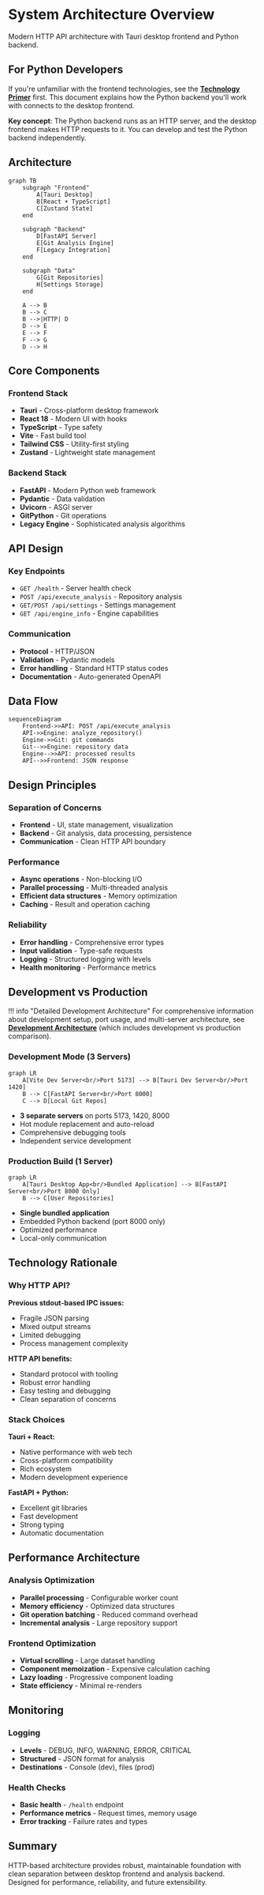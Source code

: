 # System Architecture Overview

Modern HTTP API architecture with Tauri desktop frontend and Python backend.

## For Python Developers

If you're unfamiliar with the frontend technologies, see the **[Technology Primer](../technology-primer.md)** first. This document explains how the Python backend you'll work with connects to the desktop frontend.

**Key concept**: The Python backend runs as an HTTP server, and the desktop frontend makes HTTP requests to it. You can develop and test the Python backend independently.

## Architecture

```mermaid
graph TB
    subgraph "Frontend"
        A[Tauri Desktop]
        B[React + TypeScript]
        C[Zustand State]
    end

    subgraph "Backend"
        D[FastAPI Server]
        E[Git Analysis Engine]
        F[Legacy Integration]
    end

    subgraph "Data"
        G[Git Repositories]
        H[Settings Storage]
    end

    A --> B
    B --> C
    B -->|HTTP| D
    D --> E
    E --> F
    F --> G
    D --> H
```

## Core Components

### Frontend Stack

-   **Tauri** - Cross-platform desktop framework
-   **React 18** - Modern UI with hooks
-   **TypeScript** - Type safety
-   **Vite** - Fast build tool
-   **Tailwind CSS** - Utility-first styling
-   **Zustand** - Lightweight state management

### Backend Stack

-   **FastAPI** - Modern Python web framework
-   **Pydantic** - Data validation
-   **Uvicorn** - ASGI server
-   **GitPython** - Git operations
-   **Legacy Engine** - Sophisticated analysis algorithms

## API Design

### Key Endpoints

-   `GET /health` - Server health check
-   `POST /api/execute_analysis` - Repository analysis
-   `GET/POST /api/settings` - Settings management
-   `GET /api/engine_info` - Engine capabilities

### Communication

-   **Protocol** - HTTP/JSON
-   **Validation** - Pydantic models
-   **Error handling** - Standard HTTP status codes
-   **Documentation** - Auto-generated OpenAPI

## Data Flow

```mermaid
sequenceDiagram
    Frontend->>API: POST /api/execute_analysis
    API->>Engine: analyze_repository()
    Engine->>Git: git commands
    Git-->>Engine: repository data
    Engine-->>API: processed results
    API-->>Frontend: JSON response
```

## Design Principles

### Separation of Concerns

-   **Frontend** - UI, state management, visualization
-   **Backend** - Git analysis, data processing, persistence
-   **Communication** - Clean HTTP API boundary

### Performance

-   **Async operations** - Non-blocking I/O
-   **Parallel processing** - Multi-threaded analysis
-   **Efficient data structures** - Memory optimization
-   **Caching** - Result and operation caching

### Reliability

-   **Error handling** - Comprehensive error types
-   **Input validation** - Type-safe requests
-   **Logging** - Structured logging with levels
-   **Health monitoring** - Performance metrics

## Development vs Production

!!! info "Detailed Development Architecture"
For comprehensive information about development setup, port usage, and multi-server architecture, see **[Development Architecture](../development/development-architecture.md)** (which includes development vs production comparison).

### Development Mode (3 Servers)

```mermaid
graph LR
    A[Vite Dev Server<br/>Port 5173] --> B[Tauri Dev Server<br/>Port 1420]
    B --> C[FastAPI Server<br/>Port 8000]
    C --> D[Local Git Repos]
```

-   **3 separate servers** on ports 5173, 1420, 8000
-   Hot module replacement and auto-reload
-   Comprehensive debugging tools
-   Independent service development

### Production Build (1 Server)

```mermaid
graph LR
    A[Tauri Desktop App<br/>Bundled Application] --> B[FastAPI Server<br/>Port 8000 Only]
    B --> C[User Repositories]
```

-   **Single bundled application**
-   Embedded Python backend (port 8000 only)
-   Optimized performance
-   Local-only communication

## Technology Rationale

### Why HTTP API?

**Previous stdout-based IPC issues:**

-   Fragile JSON parsing
-   Mixed output streams
-   Limited debugging
-   Process management complexity

**HTTP API benefits:**

-   Standard protocol with tooling
-   Robust error handling
-   Easy testing and debugging
-   Clean separation of concerns

### Stack Choices

**Tauri + React:**

-   Native performance with web tech
-   Cross-platform compatibility
-   Rich ecosystem
-   Modern development experience

**FastAPI + Python:**

-   Excellent git libraries
-   Fast development
-   Strong typing
-   Automatic documentation

## Performance Architecture

### Analysis Optimization

-   **Parallel processing** - Configurable worker count
-   **Memory efficiency** - Optimized data structures
-   **Git operation batching** - Reduced command overhead
-   **Incremental analysis** - Large repository support

### Frontend Optimization

-   **Virtual scrolling** - Large dataset handling
-   **Component memoization** - Expensive calculation caching
-   **Lazy loading** - Progressive component loading
-   **State efficiency** - Minimal re-renders

## Monitoring

### Logging

-   **Levels** - DEBUG, INFO, WARNING, ERROR, CRITICAL
-   **Structured** - JSON format for analysis
-   **Destinations** - Console (dev), files (prod)

### Health Checks

-   **Basic health** - `/health` endpoint
-   **Performance metrics** - Request times, memory usage
-   **Error tracking** - Failure rates and types

## Summary

HTTP-based architecture provides robust, maintainable foundation with clean separation between desktop frontend and analysis backend. Designed for performance, reliability, and future extensibility.
